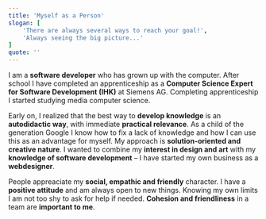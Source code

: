 ```yaml
---
title: 'Myself as a Person'
slogan: [
    'There are always several ways to reach your goal!', 
    'Always seeing the big picture...'
]
quote: ''
---
```

I am a **software developer** who has grown up with the computer. After school I have completed an apprenticeship as a **Computer Science Expert for Software Development (IHK)** at Siemens AG. Completing apprenticeship I started studying media computer science.

Early on, I realized that the best way to **develop knowledge** is an **autodidactic way**, with immediate **practical relevance**. As a child of the generation Google I know how to fix a lack of knowledge and how I can use this as an advantage for myself. My approach is **solution-oriented and creative nature**. I wanted to combine my **interest in design and art** with my **knowledge of software development** – I have started my own business as a **webdesigner**.

People appreaciate my **social, empathic and friendly** character. I have a **positive attitude** and am always open to new things. Knowing my own limits I am not too shy to ask for help if needed. **Cohesion and friendliness** in a team are **important to me**.
